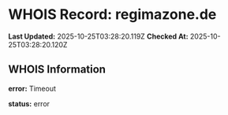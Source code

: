 # WHOIS Record: regimazone.de

**Last Updated:** 2025-10-25T03:28:20.119Z
**Checked At:** 2025-10-25T03:28:20.120Z

## WHOIS Information

**error:** Timeout

**status:** error

